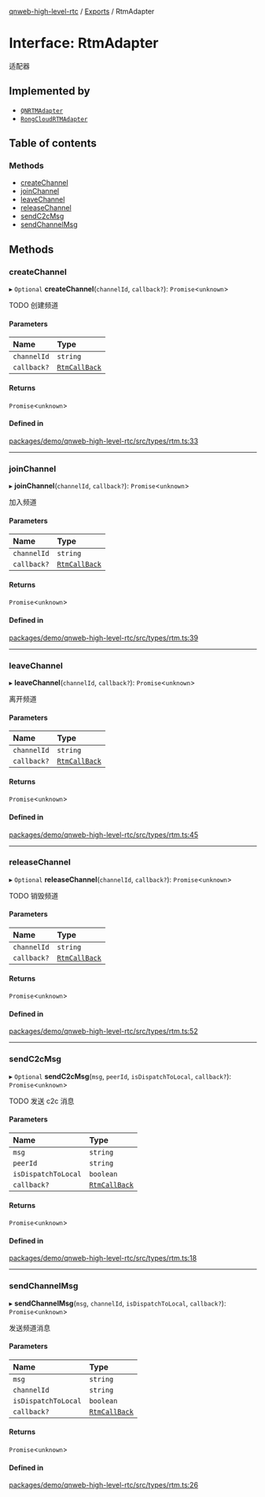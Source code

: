 [qnweb-high-level-rtc](../README.md) / [Exports](../modules.md) / RtmAdapter

# Interface: RtmAdapter

适配器

## Implemented by

- [`QNRTMAdapter`](../classes/QNRTMAdapter.md)
- [`RongCloudRTMAdapter`](../classes/RongCloudRTMAdapter.md)

## Table of contents

### Methods

- [createChannel](RtmAdapter.md#createchannel)
- [joinChannel](RtmAdapter.md#joinchannel)
- [leaveChannel](RtmAdapter.md#leavechannel)
- [releaseChannel](RtmAdapter.md#releasechannel)
- [sendC2cMsg](RtmAdapter.md#sendc2cmsg)
- [sendChannelMsg](RtmAdapter.md#sendchannelmsg)

## Methods

### createChannel

▸ `Optional` **createChannel**(`channelId`, `callback?`): `Promise`<`unknown`\>

TODO
创建频道

#### Parameters

| Name | Type |
| :------ | :------ |
| `channelId` | `string` |
| `callback?` | [`RtmCallBack`](RtmCallBack.md) |

#### Returns

`Promise`<`unknown`\>

#### Defined in

[packages/demo/qnweb-high-level-rtc/src/types/rtm.ts:33](https://github.com/Spencer17x/solutions/blob/84e2f808/Frontend/front-end-solutions/packages/demo/qnweb-high-level-rtc/src/types/rtm.ts#L33)

___

### joinChannel

▸ **joinChannel**(`channelId`, `callback?`): `Promise`<`unknown`\>

加入频道

#### Parameters

| Name | Type |
| :------ | :------ |
| `channelId` | `string` |
| `callback?` | [`RtmCallBack`](RtmCallBack.md) |

#### Returns

`Promise`<`unknown`\>

#### Defined in

[packages/demo/qnweb-high-level-rtc/src/types/rtm.ts:39](https://github.com/Spencer17x/solutions/blob/84e2f808/Frontend/front-end-solutions/packages/demo/qnweb-high-level-rtc/src/types/rtm.ts#L39)

___

### leaveChannel

▸ **leaveChannel**(`channelId`, `callback?`): `Promise`<`unknown`\>

离开频道

#### Parameters

| Name | Type |
| :------ | :------ |
| `channelId` | `string` |
| `callback?` | [`RtmCallBack`](RtmCallBack.md) |

#### Returns

`Promise`<`unknown`\>

#### Defined in

[packages/demo/qnweb-high-level-rtc/src/types/rtm.ts:45](https://github.com/Spencer17x/solutions/blob/84e2f808/Frontend/front-end-solutions/packages/demo/qnweb-high-level-rtc/src/types/rtm.ts#L45)

___

### releaseChannel

▸ `Optional` **releaseChannel**(`channelId`, `callback?`): `Promise`<`unknown`\>

TODO
销毁频道

#### Parameters

| Name | Type |
| :------ | :------ |
| `channelId` | `string` |
| `callback?` | [`RtmCallBack`](RtmCallBack.md) |

#### Returns

`Promise`<`unknown`\>

#### Defined in

[packages/demo/qnweb-high-level-rtc/src/types/rtm.ts:52](https://github.com/Spencer17x/solutions/blob/84e2f808/Frontend/front-end-solutions/packages/demo/qnweb-high-level-rtc/src/types/rtm.ts#L52)

___

### sendC2cMsg

▸ `Optional` **sendC2cMsg**(`msg`, `peerId`, `isDispatchToLocal`, `callback?`): `Promise`<`unknown`\>

TODO
发送 c2c 消息

#### Parameters

| Name | Type |
| :------ | :------ |
| `msg` | `string` |
| `peerId` | `string` |
| `isDispatchToLocal` | `boolean` |
| `callback?` | [`RtmCallBack`](RtmCallBack.md) |

#### Returns

`Promise`<`unknown`\>

#### Defined in

[packages/demo/qnweb-high-level-rtc/src/types/rtm.ts:18](https://github.com/Spencer17x/solutions/blob/84e2f808/Frontend/front-end-solutions/packages/demo/qnweb-high-level-rtc/src/types/rtm.ts#L18)

___

### sendChannelMsg

▸ **sendChannelMsg**(`msg`, `channelId`, `isDispatchToLocal`, `callback?`): `Promise`<`unknown`\>

发送频道消息

#### Parameters

| Name | Type |
| :------ | :------ |
| `msg` | `string` |
| `channelId` | `string` |
| `isDispatchToLocal` | `boolean` |
| `callback?` | [`RtmCallBack`](RtmCallBack.md) |

#### Returns

`Promise`<`unknown`\>

#### Defined in

[packages/demo/qnweb-high-level-rtc/src/types/rtm.ts:26](https://github.com/Spencer17x/solutions/blob/84e2f808/Frontend/front-end-solutions/packages/demo/qnweb-high-level-rtc/src/types/rtm.ts#L26)

